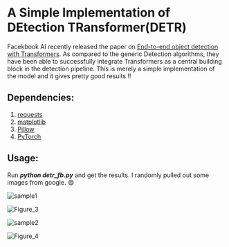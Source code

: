 # A Simple Implementation of DEtection TRansformer(DETR)
Facekbook AI recently released the paper on [End-to-end object detection with Transformers](https://ai.facebook.com/blog/end-to-end-object-detection-with-transformers). As compared to the generic Detection algorithms, they have been able to successfully integrate Transformers as a central building block in the detection pipeline. This is merely a simple implementation of the model and it gives pretty good resuits !! 

## Dependencies:
1. [requests](https://pypi.org/project/requests/)
2. [matplotlib](https://pypi.org/project/matplotlib/)
4. [Pillow](https://pypi.org/project/Pillow/)
5. [PyTorch](https://pytorch.org)

## Usage:
Run ***python detr_fb.py*** and get the results. I randomly pulled out some images from google. :smile:

![sample1](https://user-images.githubusercontent.com/29462447/83821626-86116100-a6ec-11ea-9f7b-65bc426e2bbc.jpeg)

![Figure_3](https://user-images.githubusercontent.com/29462447/83821634-8dd10580-a6ec-11ea-8007-942986fe4381.png)

![sample2](https://user-images.githubusercontent.com/29462447/83821648-9295b980-a6ec-11ea-9d56-d96d61a8e946.jpg)

![Figure_4](https://user-images.githubusercontent.com/29462447/83821662-99bcc780-a6ec-11ea-9fe9-67c6736ae781.png)

